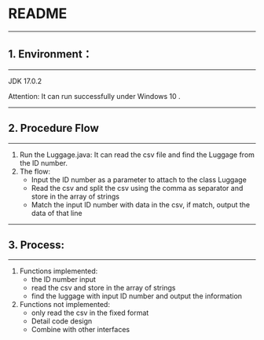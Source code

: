 # README

---

## 1. Environment：

---

JDK 17.0.2

Attention: It can run successfully under Windows 10 .

---

## 2. Procedure Flow

---

1. Run the Luggage.java:
	It can read the csv file and find the Luggage from the ID number.
2. The flow:
	- Input the ID number as a parameter to attach to the class Luggage
	- Read the csv and split the csv using the comma as separator and store in the array of strings
	- Match the input ID number with data in the csv, if match, output the data of that line

---

## 3. Process:

---

1. Functions implemented:
   - the ID number input
   - read the csv and store in the array of strings
   - find the luggage with input ID number and output the information
2. Functions not implemented:
   - only read the csv in the fixed format
   - Detail code design
   - Combine with other interfaces

